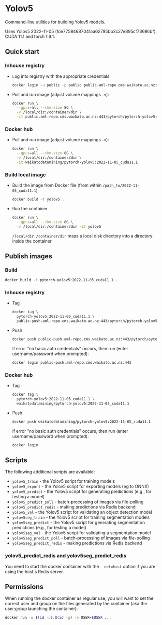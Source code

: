 # Yolov5

Command-line utilities for building Yolov5 models. 

Uses Yolov5 2022-11-05 (fde77584687041aa62795bb2c27e895cf73686bf), CUDA 11.1 and torch 1.9.1.


## Quick start

### Inhouse registry

* Log into registry with the appropriate credentials:

  ```bash
  docker login -u public -p public public.aml-repo.cms.waikato.ac.nz:443 
  ```

* Pull and run image (adjust volume mappings `-v`):

  ```bash
  docker run \
    --gpus=all --shm-size 8G \
    -v /local/dir:/container/dir \
    -it public.aml-repo.cms.waikato.ac.nz:443/pytorch/pytorch-yolov5:2022-11-05_cuda11.1
  ```

### Docker hub

* Pull and run image (adjust volume mappings `-v`):

  ```bash
  docker run \
    --gpus=all --shm-size 8G \
    -v /local/dir:/container/dir \
    -it waikatodatamining/pytorch-yolov5:2022-11-05_cuda11.1
  ```

### Build local image

* Build the image from Docker file (from within `/path_to/2022-11-05_cuda11.1`)

  ```bash
  docker build -t yolov5 .
  ```
  
* Run the container

  ```bash
  docker run \
    --gpus=all --shm-size 8G \
    -v /local/dir:/container/dir -it yolov5
  ```
  `/local/dir:/container/dir` maps a local disk directory into a directory inside the container


## Publish images

### Build

```bash
docker build -t pytorch-yolov5:2022-11-05_cuda11.1 .
```

### Inhouse registry  
  
* Tag

  ```bash
  docker tag \
    pytorch-yolov5:2022-11-05_cuda11.1 \
    public-push.aml-repo.cms.waikato.ac.nz:443/pytorch/pytorch-yolov5:2022-11-05_cuda11.1
  ```
  
* Push

  ```bash
  docker push public-push.aml-repo.cms.waikato.ac.nz:443/pytorch/pytorch-yolov5:2022-11-05_cuda11.1
  ```
  If error "no basic auth credentials" occurs, then run (enter username/password when prompted):
  
  ```bash
  docker login public-push.aml-repo.cms.waikato.ac.nz:443
  ```

### Docker hub  
  
* Tag

  ```bash
  docker tag \
    pytorch-yolov5:2022-11-05_cuda11.1 \
    waikatodatamining/pytorch-yolov5:2022-11-05_cuda11.1
  ```
  
* Push

  ```bash
  docker push waikatodatamining/pytorch-yolov5:2022-11-05_cuda11.1
  ```
  If error "no basic auth credentials" occurs, then run (enter username/password when prompted):
  
  ```bash
  docker login
  ```


## Scripts

The following additional scripts are available:

* `yolov5_train` - the Yolov5 script for training models
* `yolov5_export` - the Yolov5 script for exporting models (eg to ONNX)
* `yolov5_predict` - the Yolov5 script for generating predictions (e.g., for testing a model)
* `yolov5_predict_poll` - batch-processing of images via file-polling
* `yolov5_predict_redis` - making predictions via Redis backend
* `yolov5_val` - the Yolov5 script for validating an object detection model
* `yolov5seg_train` - the Yolov5 script for training segmentation models
* `yolov5seg_predict` - the Yolov5 script for generating segmentation predictions (e.g., for testing a model)
* `yolov5seg_val` - the Yolov5 script for validating a segmentation model
* `yolov5seg_predict_poll` - batch-processing of images via file-polling
* `yolov5seg_predict_redis` - making predictions via Redis backend


### yolov5_predict_redis and yolov5seg_predict_redis
 
You need to start the docker container with the `--net=host` option if you are using the host's Redis server.
  

## Permissions

When running the docker container as regular use, you will want to set the correct
user and group on the files generated by the container (aka the user:group launching
the container):

```bash
docker run -u $(id -u):$(id -g) -e USER=$USER ...
```
